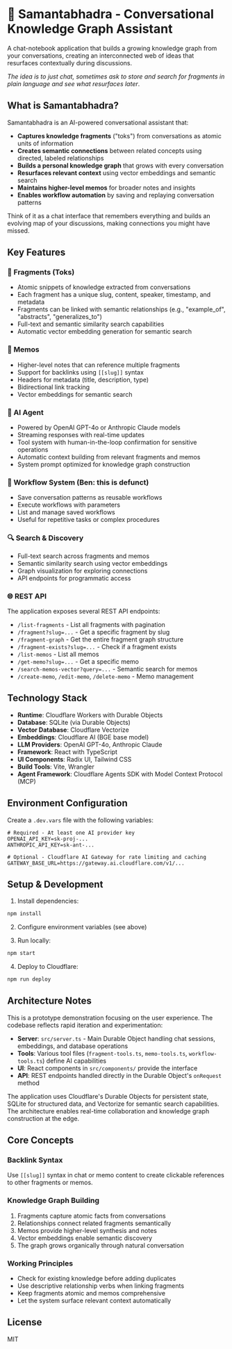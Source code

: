 # 🧘 Samantabhadra - Conversational Knowledge Graph Assistant

A chat-notebook application that builds a growing knowledge graph from your conversations, creating an interconnected web of ideas that resurfaces contextually during discussions.

_The idea is to just chat, sometimes ask to store and search for fragments in plain language and see what resurfaces later_.

## What is Samantabhadra?

Samantabhadra is an AI-powered conversational assistant that:
- **Captures knowledge fragments** ("toks") from conversations as atomic units of information
- **Creates semantic connections** between related concepts using directed, labeled relationships
- **Builds a personal knowledge graph** that grows with every conversation
- **Resurfaces relevant context** using vector embeddings and semantic search
- **Maintains higher-level memos** for broader notes and insights
- **Enables workflow automation** by saving and replaying conversation patterns

Think of it as a chat interface that remembers everything and builds an evolving map of your discussions, making connections you might have missed.

## Key Features

### 🧩 Fragments (Toks)
- Atomic snippets of knowledge extracted from conversations
- Each fragment has a unique slug, content, speaker, timestamp, and metadata
- Fragments can be linked with semantic relationships (e.g., "example_of", "abstracts", "generalizes_to")
- Full-text and semantic similarity search capabilities
- Automatic vector embedding generation for semantic search

### 📝 Memos
- Higher-level notes that can reference multiple fragments
- Support for backlinks using `[[slug]]` syntax
- Headers for metadata (title, description, type)
- Bidirectional link tracking
- Vector embeddings for semantic search

### 🤖 AI Agent
- Powered by OpenAI GPT-4o or Anthropic Claude models
- Streaming responses with real-time updates
- Tool system with human-in-the-loop confirmation for sensitive operations
- Automatic context building from relevant fragments and memos
- System prompt optimized for knowledge graph construction

### 🔧 Workflow System (Ben: this is defunct)
- Save conversation patterns as reusable workflows
- Execute workflows with parameters
- List and manage saved workflows
- Useful for repetitive tasks or complex procedures

### 🔍 Search & Discovery
- Full-text search across fragments and memos
- Semantic similarity search using vector embeddings
- Graph visualization for exploring connections
- API endpoints for programmatic access

### 🌐 REST API
The application exposes several REST API endpoints:
- `/list-fragments` - List all fragments with pagination
- `/fragment?slug=...` - Get a specific fragment by slug
- `/fragment-graph` - Get the entire fragment graph structure
- `/fragment-exists?slug=...` - Check if a fragment exists
- `/list-memos` - List all memos
- `/get-memo?slug=...` - Get a specific memo
- `/search-memos-vector?query=...` - Semantic search for memos
- `/create-memo`, `/edit-memo`, `/delete-memo` - Memo management

## Technology Stack

- **Runtime**: Cloudflare Workers with Durable Objects
- **Database**: SQLite (via Durable Objects)
- **Vector Database**: Cloudflare Vectorize
- **Embeddings**: Cloudflare AI (BGE base model)
- **LLM Providers**: OpenAI GPT-4o, Anthropic Claude
- **Framework**: React with TypeScript
- **UI Components**: Radix UI, Tailwind CSS
- **Build Tools**: Vite, Wrangler
- **Agent Framework**: Cloudflare Agents SDK with Model Context Protocol (MCP)

## Environment Configuration

Create a `.dev.vars` file with the following variables:

```env
# Required - At least one AI provider key
OPENAI_API_KEY=sk-proj-...
ANTHROPIC_API_KEY=sk-ant-...

# Optional - Cloudflare AI Gateway for rate limiting and caching
GATEWAY_BASE_URL=https://gateway.ai.cloudflare.com/v1/...
```

## Setup & Development

1. Install dependencies:
```bash
npm install
```

2. Configure environment variables (see above)

3. Run locally:
```bash
npm start
```

4. Deploy to Cloudflare:
```bash
npm run deploy
```

## Architecture Notes

This is a prototype demonstration focusing on the user experience. The codebase reflects rapid iteration and experimentation:

- **Server**: `src/server.ts` - Main Durable Object handling chat sessions, embeddings, and database operations
- **Tools**: Various tool files (`fragment-tools.ts`, `memo-tools.ts`, `workflow-tools.ts`) define AI capabilities
- **UI**: React components in `src/components/` provide the interface
- **API**: REST endpoints handled directly in the Durable Object's `onRequest` method

The application uses Cloudflare's Durable Objects for persistent state, SQLite for structured data, and Vectorize for semantic search capabilities. The architecture enables real-time collaboration and knowledge graph construction at the edge.

## Core Concepts

### Backlink Syntax
Use `[[slug]]` syntax in chat or memo content to create clickable references to other fragments or memos.

### Knowledge Graph Building
1. Fragments capture atomic facts from conversations
2. Relationships connect related fragments semantically
3. Memos provide higher-level synthesis and notes
4. Vector embeddings enable semantic discovery
5. The graph grows organically through natural conversation

### Working Principles
- Check for existing knowledge before adding duplicates
- Use descriptive relationship verbs when linking fragments
- Keep fragments atomic and memos comprehensive
- Let the system surface relevant context automatically

## License

MIT
